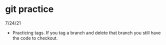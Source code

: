 ﻿# git practice

7/24/21  
- Practicing tags. If you tag a branch and delete that branch you still have the code to checkout.